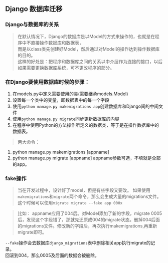 ## Django 数据库迁移

### Django与数据库的关系
> 在默认情况下，Django的数据库是以Model的方式来操作的，也就是在程序中不直接操作数据库和数据表，  
而是以class类先创建好Model，然后通过对Model的操作达到操作数据库的目的。  
这样的好处是：把程序和数据库之间的关系以中介层作为连接的接口，以后如果需要更换数据库系统，可不更改程序的部分。

### 在Django要使用数据库时候的步骤：
1. 在models.py中定义需要使用的类(需要继承models.Model)
2. 设置每一个类中的变量，即数据表中的每一个字段
3. 使用`python manage.py makemigrations app`创建数据库和Django间的中间文件
4. 使用`python manage.py migrate`同步更新数据库的内容
5. 在程序中使用Python的方法操作所定义的数据类，等于是在操作数据库中的数据表。

> 两大命令：  
1. python manage.py makemigrations [appname]
2. python manage.py migrate [appname]
appname参数可选，不填就是全部的app。


### fake操作
> 当在开发过程中，设计好了model，但是有些字段又要改。 
如果使用`makemigrations`和`migrate`两个命令，那么会生成大量的migrations文件。  
这个时候可以使用`migrate migrate --fake app 000x`

> 比如： appname应用了004后。对Model添加了新的字段，migrate 0005后，发现这个字段错了，那就先还原成004的migrate状态。删掉004后面的migrations文件。修改新的字段后，再次执行makemigrations,再重新migrate即可。

`--fake`操作会去数据库`django_migrations`表中删除相关app执行migrate的记录。  
回滚到004，那么0005及后面的数据会被删除。
